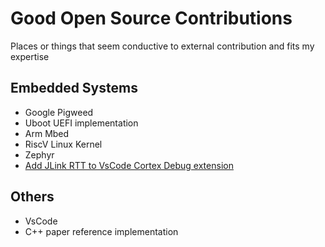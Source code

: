 # Good Open Source Contributions

Places or things that seem conductive to external contribution and fits my expertise

## Embedded Systems

- Google Pigweed
- Uboot UEFI implementation
- Arm Mbed
- RiscV Linux Kernel
- Zephyr
- [Add JLink RTT to VsCode Cortex Debug extension](https://github.com/Marus/cortex-debug)

## Others

- VsCode
- C++ paper reference implementation
